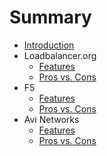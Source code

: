 # Summary

* [Introduction](README.md)
* Loadbalancer.org
   * [Features](chapters/loadbalancer.org/features.md)
   * [Pros vs. Cons](chapters/loadbalancer.org/pros_vs_cons.md)
* F5
   * [Features](chapters/f5/features.md)
   * [Pros vs. Cons](chapters/f5/pros_vs_cons.md)
* Avi Networks
   * [Features](chapters/avi-networks/features.md)
   * [Pros vs. Cons](chapters/avi-networks/pros_vs_cons.md)

